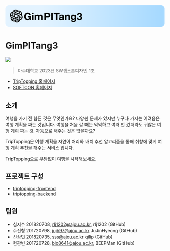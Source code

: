 ![](https://raw.githubusercontent.com/GimPITang3/.github/main/profile/banner.png)

# GimPITang3

[![](https://img.shields.io/badge/TripTopping-online-brightgreen)](https://trip.abys.dev)

> 아주대학교 2023년 SW캡스톤디자인 1조

- [TripTopping 홈페이지](https://trip.abys.dev)
- [SOFTCON 홈페이지](https://softcon.ajou.ac.kr/works/works.asp?uid=822&category=S)

## 소개

여행을 가기 전 힘든 것은 무엇인가요? 다양한 문제가 있지만 누구나 가지는 어려움은 여행 계획을 짜는 것입니다. 여행을 처음 갈 때는 막막하고 여러 번 갔더라도 귀찮은 여행 계획 짜는 것. 자동으로 해주는 것은 없을까요?

TripTopping은 여행 계획을 자연어 처리와 배치 추천 알고리즘을 통해 취향에 맞게 여행 계획 추천을 해주는 서비스 입니다.

TripTopping으로 부담없이 여행을 시작해보세요.

## 프로젝트 구성

- [triptopping-frontend](https://github.com/GimPITang3/triptopping-frontend)
- [triptopping-backend](https://github.com/GimPITang3/triptopping-backend)

## 팀원

- 심지수 201820708, rlj1202@ajou.ac.kr, rlj1202 (GitHub)
- 주진형 201720798, jujh97@ajou.ac.kr JuJinHyeong (GitHub)
- 신상민 201820735, sss@ajou.ac.kr qilip (GitHub)
- 현광빈 201720728, bio8641@ajou.ac.kr, BEEPMan (GitHub)
